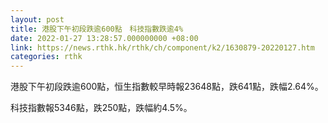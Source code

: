 ```yaml
---
layout: post
title: 港股下午初段跌逾600點　科技指數跌逾4%
date: 2022-01-27 13:28:57.000000000 +08:00
link: https://news.rthk.hk/rthk/ch/component/k2/1630879-20220127.htm
categories: rthk
---
```


港股下午初段跌逾600點，恒生指數較早時報23648點，跌641點，跌幅2.64%。

科技指數報5346點，跌250點，跌幅約4.5%。

